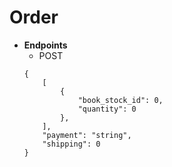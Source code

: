 # Order

* **Endpoints**
    * POST
    ```shell
    {
        [
            {
                "book_stock_id": 0,
                "quantity": 0
            },
        ],
        "payment": "string",
        "shipping": 0
    }
    ```